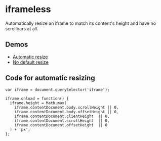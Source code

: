 # iframeless

Automatically resize an iframe to match its content's height and have no scrollbars at all.

## Demos

* [Automatic resize](https://dariocravero.github.io/iframeless/demo/index.html)
* [No default resize](https://dariocravero.github.io/iframeless/demo/index-no-resize.html)

## Code for automatic resizing

```
var iframe = document.querySelector('iframe');

iframe.onload = function() {
  iframe.height = Math.max(
    iframe.contentDocument.body.scrollHeight || 0,
    iframe.contentDocument.body.offsetHeight || 0,
    iframe.contentDocument.clientHeight  || 0,
    iframe.contentDocument.scrollHeight  || 0,
    iframe.contentDocument.offsetHeight  || 0
  ) + 'px';
};
```
